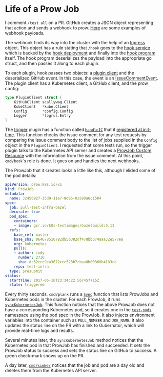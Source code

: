 # Life of a Prow Job

I comment `/test all` on a PR. GitHub creates a JSON object representing that action and sends a webhook to prow. [Here](https://github.com/kubernetes/test-infra/tree/c8829eef589a044126289cb5b4dc8e85db3ea22f/prow/cmd/phony/examples) are some examples of webhook payloads.

The webhook finds its way into the cluster with the help of an [Ingress](https://github.com/kubernetes/test-infra/blob/c8829eef589a044126289cb5b4dc8e85db3ea22f/prow/cluster/ingress.yaml) object. This object has a rule stating that `/hook` goes to the [hook service](https://github.com/kubernetes/test-infra/blob/c8829eef589a044126289cb5b4dc8e85db3ea22f/prow/cluster/hook_service.yaml) which is backed by the [hook deployment](https://github.com/kubernetes/test-infra/blob/c8829eef589a044126289cb5b4dc8e85db3ea22f/prow/cluster/hook_deployment.yaml) and finally into the [hook program](https://github.com/kubernetes/test-infra/tree/c8829eef589a044126289cb5b4dc8e85db3ea22f/prow/cmd/hook) itself. The hook program deserializes the payload into the appropriate go struct, and then passes it along to each plugin.

To each plugin, hook passes two objects: a [plugin client](https://github.com/kubernetes/test-infra/blob/c8829eef589a044126289cb5b4dc8e85db3ea22f/prow/plugins/plugins.go#L64-L70) and the deserialized GitHub event. In this case, the event is an [IssueCommentEvent](https://github.com/kubernetes/test-infra/blob/c8829eef589a044126289cb5b4dc8e85db3ea22f/prow/scallywag/github/types.go#L116-L121). The plugin client has a Kubernetes client, a GitHub client, and the prow config:

```go
type PluginClient struct {
	GitHubClient scallywag.Client
	KubeClient   *kube.Client
	Config       *config.Config
	Logger       *logrus.Entry
}
```

The [trigger](https://github.com/kubernetes/test-infra/tree/c8829eef589a044126289cb5b4dc8e85db3ea22f/prow/plugins/trigger) plugin has a function called [`handleIC`](https://github.com/kubernetes/test-infra/blob/c8829eef589a044126289cb5b4dc8e85db3ea22f/prow/plugins/trigger/ic.go#L31) that it [registered at init-time](https://github.com/kubernetes/test-infra/blob/c8829eef589a044126289cb5b4dc8e85db3ea22f/prow/plugins/trigger/trigger.go#L35). This function checks the issue comment for any test requests by comparing the issue comment body to the list of jobs supplied in the `Config` object in the `PluginClient`. I requested that some tests run, so the trigger plugin talks to the Kubernetes API server and creates a [ProwJob Custom Resource](https://github.com/kubernetes/test-infra/blob/c8829eef589a044126289cb5b4dc8e85db3ea22f/prow/kube/prowjob.go#L50-L83) with the information from the issue comment. At this point, `cmd/hook`'s role is done. It goes on and handles the next webhooks.

The ProwJob that it creates looks a little like this, although I elided some of the pod details:

```yaml
apiVersion: prow.k8s.io/v1
kind: ProwJob
metadata:
  name: 32456927-35d9-11e7-8d95-0a580a6c1504
spec:
  job: pull-test-infra-bazel
  decorate: true
  pod_spec:
    containers:
    - image: gcr.io/k8s-testimages/bazelbuild:0.11
  refs:
    base_ref: master
    base_sha: 064678510782db5b382df478bb374aaa32e577ea
    org: kubernetes
    pulls:
    - author: ixdy
      number: 2716
      sha: dc32ccc9ea3672ccc523b7cbaa8b00360b4183cd
    repo: test-infra
  type: presubmit
status:
  startTime: 2017-05-10T23:34:22.567457715Z
  state: triggered
```

Every thirty seconds, `cmd/plank` runs a [`Sync`](https://github.com/kubernetes/test-infra/blob/c8829eef589a044126289cb5b4dc8e85db3ea22f/prow/plank/controller.go#L71) function that lists ProwJobs and Kubernetes pods in the cluster. For each ProwJob, it runs [`syncKubernetesJob`](https://github.com/kubernetes/test-infra/blob/c8829eef589a044126289cb5b4dc8e85db3ea22f/prow/plank/controller.go#L233-L296). This function notices that the above ProwJob does not have a corresponding Kubernetes pod, so it creates one in the [`test-pods`](https://github.com/kubernetes/test-infra/blob/c8829eef589a044126289cb5b4dc8e85db3ea22f/prow/cluster/test_pod_namespace.yaml) namespace using the pod spec in the ProwJob. It also injects environment variables into the container such as `PULL_NUMBER` and `JOB_NAME`. It also updates the status line on the PR with a link to Gubernator, which will provide real-time logs and results.

Several minutes later, the `syncKubernetesJob` method notices that the Kubernetes pod in that ProwJob has finished and succeeded. It sets the ProwJob status to success and sets the status line on GitHub to success. A green check-mark shows up on the PR.

A day later, [`cmd/sinker`](https://github.com/kubernetes/test-infra/blob/c8829eef589a044126289cb5b4dc8e85db3ea22f/prow/cmd/sinker/main.go#L58-L92) notices that the job and pod are a day old and deletes them from the Kubernetes API server.
